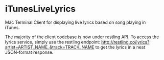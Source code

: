 # iTunesLiveLyrics
Mac Terminal Client for displaying live lyrics based on song playing in iTunes.

The majority of the client codebase is now under restling API. To access the lyrics service, simply use the restling endpoint: http://restling.co/lyrics?artist=ARTIST_NAME_&track=TRACK_NAME to get the lyrics in a neat JSON-format response.
